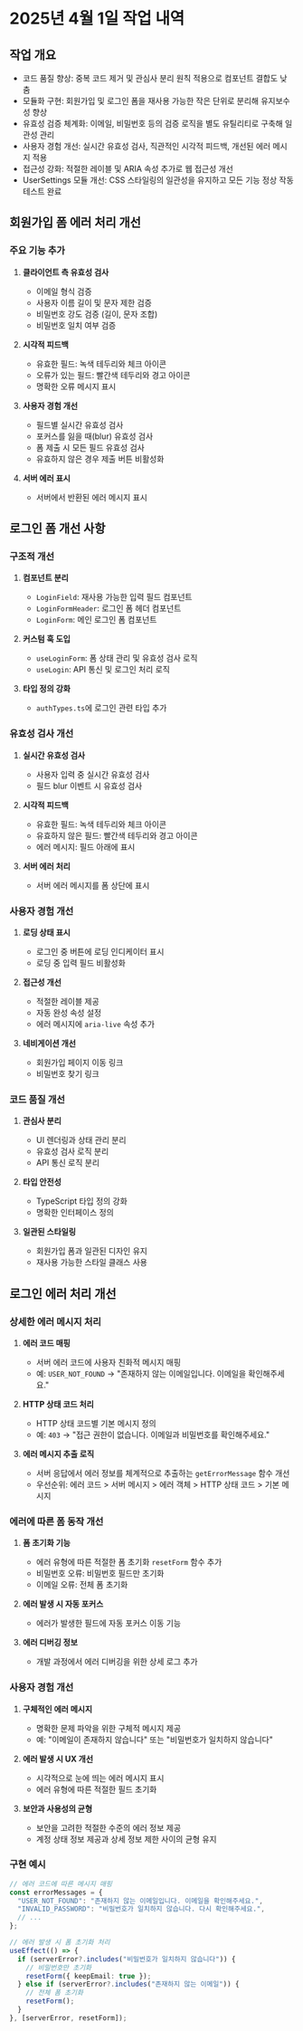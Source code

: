 # 2025년 4월 1일 작업 내역

## 작업 개요
- 코드 품질 향상: 중복 코드 제거 및 관심사 분리 원칙 적용으로 컴포넌트 결합도 낮춤
- 모듈화 구현: 회원가입 및 로그인 폼을 재사용 가능한 작은 단위로 분리해 유지보수성 향상
- 유효성 검증 체계화: 이메일, 비밀번호 등의 검증 로직을 별도 유틸리티로 구축해 일관성 관리
- 사용자 경험 개선: 실시간 유효성 검사, 직관적인 시각적 피드백, 개선된 에러 메시지 적용
- 접근성 강화: 적절한 레이블 및 ARIA 속성 추가로 웹 접근성 개선
- UserSettings 모듈 개선: CSS 스타일링의 일관성을 유지하고 모든 기능 정상 작동 테스트 완료


## 회원가입 폼 에러 처리 개선
### 주요 기능 추가
1. **클라이언트 측 유효성 검사**
   - 이메일 형식 검증
   - 사용자 이름 길이 및 문자 제한 검증
   - 비밀번호 강도 검증 (길이, 문자 조합)
   - 비밀번호 일치 여부 검증

2. **시각적 피드백**
   - 유효한 필드: 녹색 테두리와 체크 아이콘
   - 오류가 있는 필드: 빨간색 테두리와 경고 아이콘
   - 명확한 오류 메시지 표시

3. **사용자 경험 개선**
   - 필드별 실시간 유효성 검사
   - 포커스를 잃을 때(blur) 유효성 검사
   - 폼 제출 시 모든 필드 유효성 검사
   - 유효하지 않은 경우 제출 버튼 비활성화

4. **서버 에러 표시**
   - 서버에서 반환된 에러 메시지 표시

## 로그인 폼 개선 사항
### 구조적 개선
1. **컴포넌트 분리**
   - `LoginField`: 재사용 가능한 입력 필드 컴포넌트
   - `LoginFormHeader`: 로그인 폼 헤더 컴포넌트
   - `LoginForm`: 메인 로그인 폼 컴포넌트

2. **커스텀 훅 도입**
   - `useLoginForm`: 폼 상태 관리 및 유효성 검사 로직
   - `useLogin`: API 통신 및 로그인 처리 로직

3. **타입 정의 강화**
   - `authTypes.ts`에 로그인 관련 타입 추가

### 유효성 검사 개선
1. **실시간 유효성 검사**
   - 사용자 입력 중 실시간 유효성 검사
   - 필드 blur 이벤트 시 유효성 검사

2. **시각적 피드백**
   - 유효한 필드: 녹색 테두리와 체크 아이콘
   - 유효하지 않은 필드: 빨간색 테두리와 경고 아이콘
   - 에러 메시지: 필드 아래에 표시

3. **서버 에러 처리**
   - 서버 에러 메시지를 폼 상단에 표시

### 사용자 경험 개선
1. **로딩 상태 표시**
   - 로그인 중 버튼에 로딩 인디케이터 표시
   - 로딩 중 입력 필드 비활성화

2. **접근성 개선**
   - 적절한 레이블 제공
   - 자동 완성 속성 설정
   - 에러 메시지에 `aria-live` 속성 추가

3. **네비게이션 개선**
   - 회원가입 페이지 이동 링크
   - 비밀번호 찾기 링크

### 코드 품질 개선
1. **관심사 분리**
   - UI 렌더링과 상태 관리 분리
   - 유효성 검사 로직 분리
   - API 통신 로직 분리

2. **타입 안전성**
   - TypeScript 타입 정의 강화
   - 명확한 인터페이스 정의

3. **일관된 스타일링**
   - 회원가입 폼과 일관된 디자인 유지
   - 재사용 가능한 스타일 클래스 사용

## 로그인 에러 처리 개선
### 상세한 에러 메시지 처리
1. **에러 코드 매핑**
   - 서버 에러 코드에 사용자 친화적 메시지 매핑
   - 예: `USER_NOT_FOUND` → "존재하지 않는 이메일입니다. 이메일을 확인해주세요."

2. **HTTP 상태 코드 처리**
   - HTTP 상태 코드별 기본 메시지 정의
   - 예: `403` → "접근 권한이 없습니다. 이메일과 비밀번호를 확인해주세요."

3. **에러 메시지 추출 로직**
   - 서버 응답에서 에러 정보를 체계적으로 추출하는 `getErrorMessage` 함수 개선
   - 우선순위: 에러 코드 > 서버 메시지 > 에러 객체 > HTTP 상태 코드 > 기본 메시지

### 에러에 따른 폼 동작 개선
1. **폼 초기화 기능**
   - 에러 유형에 따른 적절한 폼 초기화 `resetForm` 함수 추가
   - 비밀번호 오류: 비밀번호 필드만 초기화
   - 이메일 오류: 전체 폼 초기화

2. **에러 발생 시 자동 포커스**
   - 에러가 발생한 필드에 자동 포커스 이동 기능

3. **에러 디버깅 정보**
   - 개발 과정에서 에러 디버깅을 위한 상세 로그 추가

### 사용자 경험 개선
1. **구체적인 에러 메시지**
   - 명확한 문제 파악을 위한 구체적 메시지 제공
   - 예: "이메일이 존재하지 않습니다" 또는 "비밀번호가 일치하지 않습니다"

2. **에러 발생 시 UX 개선**
   - 시각적으로 눈에 띄는 에러 메시지 표시
   - 에러 유형에 따른 적절한 필드 초기화

3. **보안과 사용성의 균형**
   - 보안을 고려한 적절한 수준의 에러 정보 제공
   - 계정 상태 정보 제공과 상세 정보 제한 사이의 균형 유지

### 구현 예시
```typescript
// 에러 코드에 따른 메시지 매핑
const errorMessages = {
  "USER_NOT_FOUND": "존재하지 않는 이메일입니다. 이메일을 확인해주세요.",
  "INVALID_PASSWORD": "비밀번호가 일치하지 않습니다. 다시 확인해주세요.",
  // ...
};

// 에러 발생 시 폼 초기화 처리
useEffect(() => {
  if (serverError?.includes("비밀번호가 일치하지 않습니다")) {
    // 비밀번호만 초기화
    resetForm({ keepEmail: true });
  } else if (serverError?.includes("존재하지 않는 이메일")) {
    // 전체 폼 초기화
    resetForm();
  }
}, [serverError, resetForm]);
```
